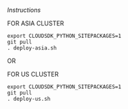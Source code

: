 *Instructions*

FOR ASIA CLUSTER
```
export CLOUDSDK_PYTHON_SITEPACKAGES=1
git pull
. deploy-asia.sh
```

OR

FOR US CLUSTER
```
export CLOUDSDK_PYTHON_SITEPACKAGES=1
git pull
. deploy-us.sh
```
